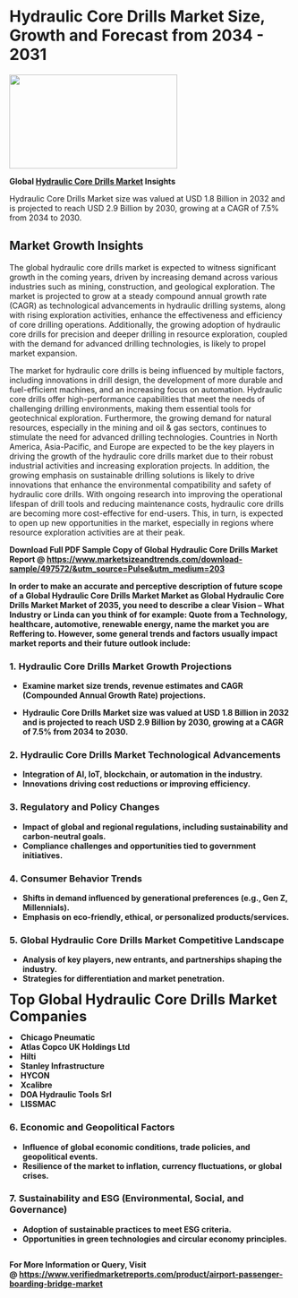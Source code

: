 <H1>Hydraulic Core Drills Market Size, Growth and Forecast from 2034 - 2031</H1><img class="aligncenter size-medium wp-image-584254" src="https://thirdeyenews.in/wp-content/uploads/2034/09/Global-Market-Research-300x168.jpeg" alt="" width="300" height="168" /><p><strong>Global&nbsp;<a href="https://www.marketsizeandtrends.com/download-sample/497572/&amp;utm_source=Pulse&amp;utm_medium=203">Hydraulic Core Drills Market</a> Insights</strong></p><p>Hydraulic Core Drills Market size was valued at USD 1.8 Billion in 2032 and is projected to reach USD 2.9 Billion by 2030, growing at a CAGR of 7.5% from 2034 to 2030.</p><p><h2>Market Growth Insights</h2> <p>The global hydraulic core drills market is expected to witness significant growth in the coming years, driven by increasing demand across various industries such as mining, construction, and geological exploration. The market is projected to grow at a steady compound annual growth rate (CAGR) as technological advancements in hydraulic drilling systems, along with rising exploration activities, enhance the effectiveness and efficiency of core drilling operations. Additionally, the growing adoption of hydraulic core drills for precision and deeper drilling in resource exploration, coupled with the demand for advanced drilling technologies, is likely to propel market expansion.</p> <p><strong></strong></p> <p>The market for hydraulic core drills is being influenced by multiple factors, including innovations in drill design, the development of more durable and fuel-efficient machines, and an increasing focus on automation. Hydraulic core drills offer high-performance capabilities that meet the needs of challenging drilling environments, making them essential tools for geotechnical exploration. Furthermore, the growing demand for natural resources, especially in the mining and oil & gas sectors, continues to stimulate the need for advanced drilling technologies. Countries in North America, Asia-Pacific, and Europe are expected to be the key players in driving the growth of the hydraulic core drills market due to their robust industrial activities and increasing exploration projects. In addition, the growing emphasis on sustainable drilling solutions is likely to drive innovations that enhance the environmental compatibility and safety of hydraulic core drills. With ongoing research into improving the operational lifespan of drill tools and reducing maintenance costs, hydraulic core drills are becoming more cost-effective for end-users. This, in turn, is expected to open up new opportunities in the market, especially in regions where resource exploration activities are at their peak. <p><strong></p><p><span class=""><strong>Download Full PDF Sample Copy of Global Hydraulic Core Drills Market Report</strong> @ <a href="https://www.marketsizeandtrends.com/download-sample/497572/&amp;utm_source=Pulse&amp;utm_medium=203" target="_blank">https://www.marketsizeandtrends.com/download-sample/497572/&amp;utm_source=Pulse&amp;utm_medium=203</a></span></p><p>In order to make an accurate and perceptive description of future scope of a Global&nbsp;Hydraulic Core Drills Market Market as Global&nbsp;Hydraulic Core Drills Market Market of 2035, you need to describe a clear Vision &ndash; What Industry or Linda can you think of for example: Quote from a Technology, healthcare, automotive, renewable energy, name the market you are Reffering to. However, some general trends and factors usually impact market reports and their future outlook include:</p><h3>1.&nbsp;<strong>Hydraulic Core Drills Market Growth Projections</strong></h3><ul><li>Examine market size trends, revenue estimates and CAGR (Compounded Annual Growth Rate) projections.</li><li><p>Hydraulic Core Drills Market size was valued at USD 1.8 Billion in 2032 and is projected to reach USD 2.9 Billion by 2030, growing at a CAGR of 7.5% from 2034 to 2030.</p></li></ul><h3>2.&nbsp;<strong>Hydraulic Core Drills Market Technological Advancements</strong></h3><ul><li>Integration of AI, IoT, blockchain, or automation in the industry.</li><li>Innovations driving cost reductions or improving efficiency.</li></ul><h3>3.&nbsp;<strong>Regulatory and Policy Changes</strong></h3><ul><li>Impact of global and regional regulations, including sustainability and carbon-neutral goals.</li><li>Compliance challenges and opportunities tied to government initiatives.</li></ul><h3>4.&nbsp;<strong>Consumer Behavior Trends</strong></h3><ul><li>Shifts in demand influenced by generational preferences (e.g., Gen Z, Millennials).</li><li>Emphasis on eco-friendly, ethical, or personalized products/services.</li></ul><h3>5.&nbsp;<strong>Global Hydraulic Core Drills Market Competitive Landscape</strong></h3><ul><li>Analysis of key players, new entrants, and partnerships shaping the industry.</li><li>Strategies for differentiation and market penetration.</li></ul><p data-pm-slice="1 1 []"><span style="color: inherit; font-family: inherit; font-size: 25px;">Top Global Hydraulic Core Drills Market Companies</span></p><div class="" data-test-id=""><p><li>Chicago Pneumatic</li><li> Atlas Copco UK Holdings Ltd</li><li> Hilti</li><li> Stanley Infrastructure</li><li> HYCON</li><li> Xcalibre</li><li> DOA Hydraulic Tools Srl</li><li> LISSMAC</li></p></div><h3>6.&nbsp;<strong>Economic and Geopolitical Factors</strong></h3><ul><li>Influence of global economic conditions, trade policies, and geopolitical events.</li><li>Resilience of the market to inflation, currency fluctuations, or global crises.</li></ul><h3>7.&nbsp;<strong>Sustainability and ESG (Environmental, Social, and Governance)</strong></h3><ul><li>Adoption of sustainable practices to meet ESG criteria.</li><li>Opportunities in green technologies and circular economy principles.</li></ul><h2><strong style="font-size: 14px;">For More Information or Query, Visit @&nbsp;</strong><a style="background-color: #ffffff; font-size: 14px;" href="https://www.marketsizeandtrends.com/report/hydraulic-core-drills-market/" target="_blank">https://www.verifiedmarketreports.com/product/airport-passenger-boarding-bridge-market</a></h2>
